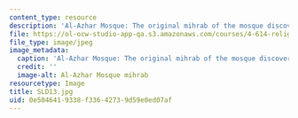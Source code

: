 ```yaml
---
content_type: resource
description: 'Al-Azhar Mosque: The original mihrab of the mosque discovered in 1930''s.'
file: https://ol-ocw-studio-app-qa.s3.amazonaws.com/courses/4-614-religious-architecture-and-islamic-cultures-fall-2002/0e5046419338f33642739d59e0ed07af_SLD13.jpg
file_type: image/jpeg
image_metadata:
  caption: 'Al-Azhar Mosque: The original mihrab of the mosque discovered in 1930''s.'
  credit: ''
  image-alt: Al-Azhar Mosque mihrab
resourcetype: Image
title: SLD13.jpg
uid: 0e504641-9338-f336-4273-9d59e0ed07af
---
```

